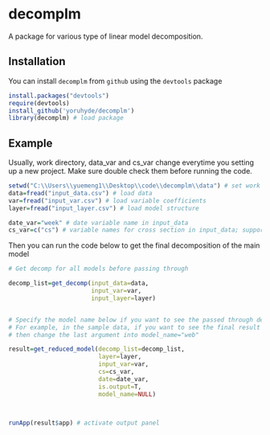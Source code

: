 
<!-- README.md is generated from README.Rmd. Please edit that file -->
decomplm
========

A package for various type of linear model decomposition.

Installation
------------

You can install `decomplm` from `github` using the `devtools` package

``` r
install.packages("devtools")
require(devtools)
install_github('yoruhyde/decomplm')
library(decomplm) # load package
```

Example
-------

Usually, work directory, data\_var and cs\_var change everytime you setting up a new project. Make sure double check them before running the code.

``` r
setwd("C:\\Users\\yuemeng1\\Desktop\\code\\decomplm\\data") # set work directory
data=fread("input_data.csv") # load data
var=fread("input_var.csv") # load variable coefficients
layer=fread("input_layer.csv") # load model structure

date_var="week" # date variable name in input_data
cs_var=c("cs") # variable names for cross section in input_data; support multiple dimensions
```

Then you can run the code below to get the final decomposition of the main model

``` r
# Get decomp for all models before passing through

decomp_list=get_decomp(input_data=data,
                       input_var=var,
                       input_layer=layer)


# Specify the model name below if you want to see the passed through decomp of the models other than the main one.
# For example, in the sample data, if you want to see the final result of Web model, 
# then change the last argument into model_name="web"

result=get_reduced_model(decomp_list=decomp_list,
                         layer=layer,
                         input_var=var,
                         cs=cs_var,
                         date=date_var,
                         is.output=T,
                         model_name=NULL)



runApp(result$app) # activate output panel
```
